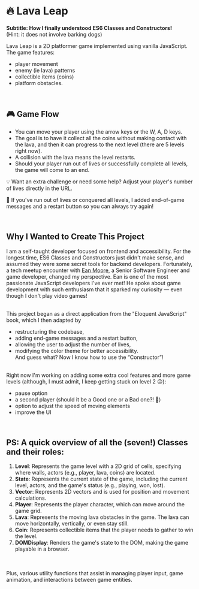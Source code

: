 # 🔥 Lava Leap 
<b>Subtitle: How I finally understood ES6 Classes and Constructors!</b>
<br>
(Hint: it does not involve barking dogs)

Lava Leap is a 2D platformer game implemented using vanilla JavaScript. The game features:
- player movement
- enemy (ie lava) patterns
- collectible items (coins)
- platform obstacles.
<br>

## 🎮 Game Flow
- You can move your player using the arrow keys or the W, A, D keys. 
- The goal is to have it collect all the coins without making contact with the lava, and then it can progress to the next level (there are 5 levels right now). 
- A collision with the lava means the level restarts. 
- Should your player run out of lives or successfully complete all levels, the game will come to an end.

💡 Want an extra challenge or need some help? Adjust your player's number of lives directly in the URL.

🔄 If you've run out of lives or conquered all levels, I added end-of-game messages and a restart button so you can always try again!

<br>


## Why I Wanted to Create This Project
I am a self-taught developer focused on frontend and accessibility. For the longest time, ES6 Classes and Constructors just didn't make sense, and assumed they were some secret tools for backend developers. Fortunately, a tech meetup encounter with [Ean Moore](https://www.linkedin.com/in/ean-moore-948357103), a Senior Software Engineer and game developer, changed my perspective. Ean is one of the most passionate JavaScript developers I've ever met! He spoke about game development with such enthusiasm that it sparked my curiosity — even though I don't play video games!

<br>This project began as a direct application from the "Eloquent JavaScript" book, which I then adapted by 

- restructuring the codebase, 
- adding end-game messages and a restart button, 
- allowing the user to adjust the number of lives,
- modifying the color theme for better accessibility.
<br>And guess what? Now I know how to use the “Constructor”! 

<br>Right now I'm working on adding some extra cool features and more game levels (although, I must admit, I keep getting stuck on level 2 ☹️):
<br>
- pause option
- a second player (should it be a Good one or a Bad one?! 🤔)
- option to adjust the speed of moving elements
- improve the UI
<br>

## PS: A quick overview of all the (seven!) Classes and their roles:

1. **Level**: Represents the game level with a 2D grid of cells, specifying where walls, actors (e.g., player, lava, coins) are located.
2. **State**: Represents the current state of the game, including the current level, actors, and the game's status (e.g., playing, won, lost).
3. **Vector**: Represents 2D vectors and is used for position and movement calculations.
4. **Player**: Represents the player character, which can move around the game grid.
5. **Lava**: Represents the moving lava obstacles in the game. The lava can move horizontally, vertically, or even stay still.
6. **Coin**: Represents collectible items that the player needs to gather to win the level.
7. **DOMDisplay**: Renders the game's state to the DOM, making the game playable in a browser.
<br>
<br>Plus, various utility functions that assist in managing player input, game animation, and interactions between game entities.
